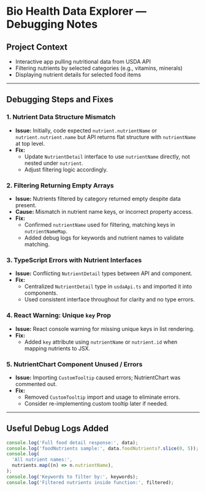 # Bio Health Data Explorer — Debugging Notes

## Project Context

- Interactive app pulling nutritional data from USDA API
- Filtering nutrients by selected categories (e.g., vitamins, minerals)
- Displaying nutrient details for selected food items

---

## Debugging Steps and Fixes

### 1. Nutrient Data Structure Mismatch

- **Issue:** Initially, code expected `nutrient.nutrientName` or `nutrient.nutrient.name` but API returns flat structure with `nutrientName` at top level.
- **Fix:**
  - Update `NutrientDetail` interface to use `nutrientName` directly, not nested under `nutrient`.
  - Adjust filtering logic accordingly.

### 2. Filtering Returning Empty Arrays

- **Issue:** Nutrients filtered by category returned empty despite data present.
- **Cause:** Mismatch in nutrient name keys, or incorrect property access.
- **Fix:**
  - Confirmed `nutrientName` used for filtering, matching keys in `nutrientNameMap`.
  - Added debug logs for keywords and nutrient names to validate matching.

### 3. TypeScript Errors with Nutrient Interfaces

- **Issue:** Conflicting `NutrientDetail` types between API and component.
- **Fix:**
  - Centralized `NutrientDetail` type in `usdaApi.ts` and imported it into components.
  - Used consistent interface throughout for clarity and no type errors.

### 4. React Warning: Unique `key` Prop

- **Issue:** React console warning for missing unique keys in list rendering.
- **Fix:**
  - Added `key` attribute using `nutrientName` or `nutrient.id` when mapping nutrients to JSX.

### 5. NutrientChart Component Unused / Errors

- **Issue:** Importing `CustomTooltip` caused errors; NutrientChart was commented out.
- **Fix:**
  - Removed `CustomTooltip` import and usage to eliminate errors.
  - Consider re-implementing custom tooltip later if needed.

---

## Useful Debug Logs Added

```ts
console.log('Full food detail response:', data);
console.log('foodNutrients sample:', data.foodNutrients?.slice(0, 5));
console.log(
  'All nutrient names:',
  nutrients.map((n) => n.nutrientName),
);
console.log('Keywords to filter by:', keywords);
console.log('Filtered nutrients inside function:', filtered);
```
